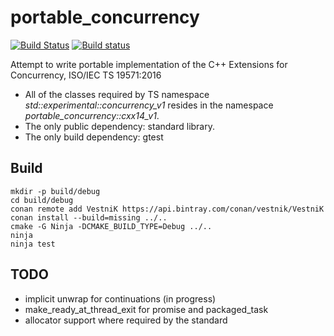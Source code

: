 # portable_concurrency

[![Build Status](https://travis-ci.org/VestniK/portable_concurrency.svg?branch=master)](https://travis-ci.org/VestniK/portable_concurrency)
[![Build status](https://ci.appveyor.com/api/projects/status/r2d3py3ioae5bv7u?svg=true)](https://ci.appveyor.com/project/VestniK/portable-concurrency)

Attempt to write portable implementation of the C++ Extensions for Concurrency, ISO/IEC TS 19571:2016

 * All of the classes required by TS namespace *std::experimental::concurrency_v1* resides in the namespace *portable_concurrency::cxx14_v1*.
 * The only public dependency: standard library.
 * The only build dependency: gtest

## Build

    mkdir -p build/debug
    cd build/debug
    conan remote add VestniK https://api.bintray.com/conan/vestnik/VestniK
    conan install --build=missing ../..
    cmake -G Ninja -DCMAKE_BUILD_TYPE=Debug ../..
    ninja
    ninja test

## TODO

 * implicit unwrap for continuations (in progress)
 * make_ready_at_thread_exit for promise and packaged_task
 * allocator support where required by the standard
